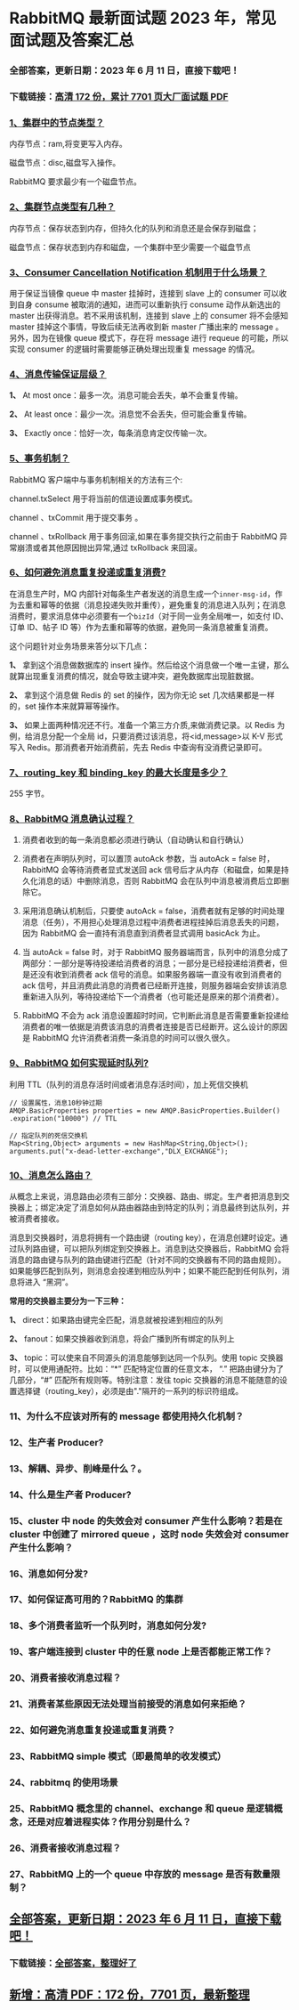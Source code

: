 # RabbitMQ 最新面试题 2023 年，常见面试题及答案汇总

### 全部答案，更新日期：2023 年 6 月 11 日，直接下载吧！

### 下载链接：[高清 172 份，累计 7701 页大厂面试题 PDF](https://gitlab.gaorta.com/devteam/learning-journey/study-materials-collection/-/tree/master/docs/index.md)

### [1、集群中的节点类型？](https://gitlab.gaorta.com/devteam/learning-journey/study-materials-collection/-/tree/master/docs/RabbitMQ/RabbitMQ最新面试题2021年，常见面试题及答案汇总.md#1集群中的节点类型)

内存节点：ram,将变更写入内存。

磁盘节点：disc,磁盘写入操作。

RabbitMQ 要求最少有一个磁盘节点。

### [2、集群节点类型有几种？](https://gitlab.gaorta.com/devteam/learning-journey/study-materials-collection/-/tree/master/docs/RabbitMQ/RabbitMQ最新面试题2021年，常见面试题及答案汇总.md#2集群节点类型有几种)

内存节点：保存状态到内存，但持久化的队列和消息还是会保存到磁盘；

磁盘节点：保存状态到内存和磁盘，一个集群中至少需要一个磁盘节点

### [3、Consumer Cancellation Notification 机制用于什么场景？](https://gitlab.gaorta.com/devteam/learning-journey/study-materials-collection/-/tree/master/docs/RabbitMQ/RabbitMQ最新面试题2021年，常见面试题及答案汇总.md#3consumer-cancellation-notification-机制用于什么场景)

用于保证当镜像 queue 中 master 挂掉时，连接到 slave 上的 consumer 可以收到自身 consume 被取消的通知，进而可以重新执行 consume 动作从新选出的 master 出获得消息。若不采用该机制，连接到 slave 上的 consumer 将不会感知 master 挂掉这个事情，导致后续无法再收到新 master 广播出来的 message 。另外，因为在镜像 queue 模式下，存在将 message 进行 requeue 的可能，所以实现 consumer 的逻辑时需要能够正确处理出现重复 message 的情况。

### [4、消息传输保证层级？](https://gitlab.gaorta.com/devteam/learning-journey/study-materials-collection/-/tree/master/docs/RabbitMQ/RabbitMQ最新面试题2021年，常见面试题及答案汇总.md#4消息传输保证层级)

**1、** At most once：最多一次。消息可能会丢失，单不会重复传输。

**2、** At least once：最少一次。消息觉不会丢失，但可能会重复传输。

**3、** Exactly once：恰好一次，每条消息肯定仅传输一次。

### [5、事务机制？](https://gitlab.gaorta.com/devteam/learning-journey/study-materials-collection/-/tree/master/docs/RabbitMQ/RabbitMQ最新面试题2021年，常见面试题及答案汇总.md#5事务机制)

RabbitMQ 客户端中与事务机制相关的方法有三个:

channel.txSelect 用于将当前的信道设置成事务模式。

channel 、txCommit 用于提交事务 。

channel 、txRollback 用于事务回滚,如果在事务提交执行之前由于 RabbitMQ 异常崩溃或者其他原因抛出异常,通过 txRollback 来回滚。

### [6、如何避免消息重复投递或重复消费?](https://gitlab.gaorta.com/devteam/learning-journey/study-materials-collection/-/tree/master/docs/RabbitMQ/RabbitMQ最新面试题2021年，常见面试题及答案汇总.md#6如何避免消息重复投递或重复消费)

在消息生产时，MQ 内部针对每条生产者发送的消息生成一个`inner-msg-id`，作为去重和幂等的依据（消息投递失败并重传），避免重复的消息进入队列；在消息消费时，要求消息体中必须要有一个`bizId`（对于同一业务全局唯一，如支付 ID、订单 ID、帖子 ID 等）作为去重和幂等的依据，避免同一条消息被重复消费。

这个问题针对业务场景来答分以下几点：

**1、** 拿到这个消息做数据库的 insert 操作。然后给这个消息做一个唯一主键，那么就算出现重复消费的情况，就会导致主键冲突，避免数据库出现脏数据。

**2、** 拿到这个消息做 Redis 的 set 的操作，因为你无论 set 几次结果都是一样的，set 操作本来就算幂等操作。

**3、** 如果上面两种情况还不行。准备一个第三方介质,来做消费记录。以 Redis 为例，给消息分配一个全局 id，只要消费过该消息，将<id,message>以 K-V 形式写入 Redis。那消费者开始消费前，先去 Redis 中查询有没消费记录即可。

### [7、routing_key 和 binding_key 的最大长度是多少？](https://gitlab.gaorta.com/devteam/learning-journey/study-materials-collection/-/tree/master/docs/RabbitMQ/RabbitMQ最新面试题2021年，常见面试题及答案汇总.md#7routing_key-和-binding_key-的最大长度是多少)

255 字节。

### [8、RabbitMQ 消息确认过程？](https://gitlab.gaorta.com/devteam/learning-journey/study-materials-collection/-/tree/master/docs/RabbitMQ/RabbitMQ最新面试题2021年，常见面试题及答案汇总.md#8rabbitmq消息确认过程)

1.  消费者收到的每一条消息都必须进行确认（自动确认和自行确认）

2.  消费者在声明队列时，可以置顶 autoAck 参数，当 autoAck = false 时，RabbitMQ 会等待消费者显式发送回 ack 信号后才从内存（和磁盘，如果是持久化消息的话）中删除消息，否则 RabbitMQ 会在队列中消息被消费后立即删除它。

3.  采用消息确认机制后，只要使 autoAck = false，消费者就有足够的时间处理消息（任务），不用担心处理消息过程中消费者进程挂掉后消息丢失的问题，因为 RabbitMQ 会一直持有消息直到消费者显式调用 basicAck 为止。

4.  当 autoAck = false 时，对于 RabbitMQ 服务器端而言，队列中的消息分成了两部分：一部分是等待投递给消费者的消息；一部分是已经投递给消费者，但是还没有收到消费者 ack 信号的消息。如果服务器端一直没有收到消费者的 ack 信号，并且消费此消息的消费者已经断开连接，则服务器端会安排该消息 重新进入队列，等待投递给下一个消费者（也可能还是原来的那个消费者）。

5.  RabbitMQ 不会为 ack 消息设置超时时间，它判断此消息是否需要重新投递给消费者的唯一依据是消费该消息的消费者连接是否已经断开。这么设计的原因是 RabbitMQ 允许消费者消费一条消息的时间可以很久很久。

### [9、RabbitMQ 如何实现延时队列?](https://gitlab.gaorta.com/devteam/learning-journey/study-materials-collection/-/tree/master/docs/RabbitMQ/RabbitMQ最新面试题2021年，常见面试题及答案汇总.md#9rabbitmq如何实现延时队列)

利用 TTL（队列的消息存活时间或者消息存活时间），加上死信交换机

```
// 设置属性，消息10秒钟过期
AMQP.BasicProperties properties = new AMQP.BasicProperties.Builder()
.expiration("10000") // TTL

// 指定队列的死信交换机
Map<String,Object> arguments = new HashMap<String,Object>();
arguments.put("x-dead-letter-exchange","DLX_EXCHANGE");
```

### [10、消息怎么路由？](https://gitlab.gaorta.com/devteam/learning-journey/study-materials-collection/-/tree/master/docs/RabbitMQ/RabbitMQ最新面试题2021年，常见面试题及答案汇总.md#10消息怎么路由)

从概念上来说，消息路由必须有三部分：交换器、路由、绑定。生产者把消息到交换器上；绑定决定了消息如何从路由器路由到特定的队列；消息最终到达队列，并被消费者接收。

消息到交换器时，消息将拥有一个路由键（routing key），在消息创建时设定。通过队列路由键，可以把队列绑定到交换器上。消息到达交换器后，RabbitMQ 会将消息的路由键与队列的路由键进行匹配（针对不同的交换器有不同的路由规则）。如果能够匹配到队列，则消息会投递到相应队列中；如果不能匹配到任何队列，消息将进入 “黑洞”。

**常用的交换器主要分为一下三种：**

**1、** direct：如果路由键完全匹配，消息就被投递到相应的队列

**2、** fanout：如果交换器收到消息，将会广播到所有绑定的队列上

**3、** topic：可以使来自不同源头的消息能够到达同一个队列。使用 topic 交换器时，可以使用通配符。比如：“\*” 匹配特定位置的任意文本， “.” 把路由键分为了几部分，“#” 匹配所有规则等。特别注意：发往 topic 交换器的消息不能随意的设置选择键（routing_key），必须是由"."隔开的一系列的标识符组成。

### 11、为什么不应该对所有的 message 都使用持久化机制？

### 12、生产者 Producer?

### 13、解耦、异步、削峰是什么？。

### 14、什么是生产者 Producer?

### 15、cluster 中 node 的失效会对 consumer 产生什么影响？若是在 cluster 中创建了 mirrored queue ，这时 node 失效会对 consumer 产生什么影响？

### 16、消息如何分发?

### 17、如何保证高可用的？RabbitMQ 的集群

### 18、多个消费者监听一个队列时，消息如何分发?

### 19、客户端连接到 cluster 中的任意 node 上是否都能正常工作？

### 20、消费者接收消息过程？

### 21、消费者某些原因无法处理当前接受的消息如何来拒绝？

### 22、如何避免消息重复投递或重复消费？

### 23、RabbitMQ simple 模式（即最简单的收发模式）

### 24、rabbitmq 的使用场景

### 25、RabbitMQ 概念里的 channel、exchange 和 queue 是逻辑概念，还是对应着进程实体？作用分别是什么？

### 26、消费者接收消息过程？

### 27、RabbitMQ 上的一个 queue 中存放的 message 是否有数量限制？

## [全部答案，更新日期：2023 年 6 月 11 日，直接下载吧！](https://gitlab.gaorta.com/devteam/learning-journey/study-materials-collection/-/tree/master/docs/daan.md)

### 下载链接：[全部答案，整理好了](https://gitlab.gaorta.com/devteam/learning-journey/study-materials-collection/-/tree/master/docs/daan.md)

## [新增：高清 PDF：172 份，7701 页，最新整理](https://gitlab.gaorta.com/devteam/learning-journey/study-materials-collection/-/tree/master/docs/daan.md)
